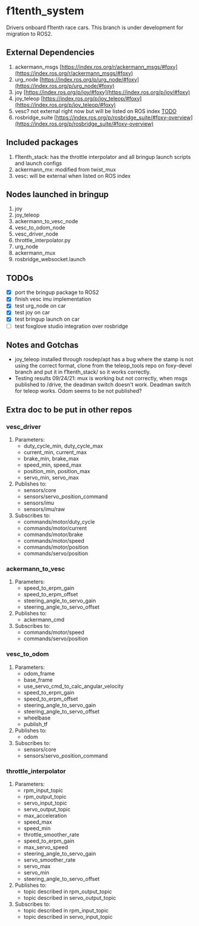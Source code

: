 # f1tenth_system
Drivers onboard f1tenth race cars. This branch is under development for migration to ROS2.

## External Dependencies
1. ackermann_msgs [https://index.ros.org/r/ackermann_msgs/#foxy](https://index.ros.org/r/ackermann_msgs/#foxy)
2. urg_node [https://index.ros.org/p/urg_node/#foxy](https://index.ros.org/p/urg_node/#foxy)
3. joy [https://index.ros.org/p/joy/#foxy](https://index.ros.org/p/joy/#foxy)
4. joy_teleop [https://index.ros.org/p/joy_teleop/#foxy](https://index.ros.org/p/joy_teleop/#foxy)
3. vesc? not external right now but will be listed on ROS index [TODO](TODO)
4. rosbridge_suite [https://index.ros.org/p/rosbridge_suite/#foxy-overview](https://index.ros.org/p/rosbridge_suite/#foxy-overview)

## Included packages
1. f1tenth_stack: has the throttle interpolator and all bringup launch scripts and launch configs
2. ackermann_mx: modified from twist_mux
3. vesc: will be external when listed on ROS index

## Nodes launched in bringup
1. joy
2. joy_teleop
3. ackermann_to_vesc_node
4. vesc_to_odom_node
5. vesc_driver_node
6. throttle_interpolator.py
8. urg_node
9. ackermann_mux
10. rosbridge_websocket.launch

## TODOs
- [x] port the bringup package to ROS2
- [x] finish vesc imu implementation
- [x] test urg_node on car
- [x] test joy on car
- [x] test bringup launch on car
- [ ] test foxglove studio integration over rosbridge

## Notes and Gotchas
- joy_teleop installed through rosdep/apt has a bug where the stamp is not using the correct format, clone from the teleop_tools repo on foxy-devel branch and put it in f1tenth_stack/ so it works correctly.
- Testing results 09/24/21: mux is working but not correctly, when msgs published to /drive, the deadman switch doesn't work. Deadman switch for teleop works. Odom seems to be not published? 

## Extra doc to be put in other repos
### vesc_driver
1. Parameters:
    - duty_cycle_min, duty_cycle_max
    - current_min, current_max
    - brake_min, brake_max
    - speed_min, speed_max
    - position_min, position_max
    - servo_min, servo_max
2. Publishes to:
    - sensors/core
    - sensors/servo_position_command
    - sensors/imu
    - sensors/imu/raw
3. Subscribes to:
    - commands/motor/duty_cycle
    - commands/motor/current
    - commands/motor/brake
    - commands/motor/speed
    - commands/motor/position
    - commands/servo/position

### ackermann_to_vesc
1. Parameters:
    - speed_to_erpm_gain
    - speed_to_erpm_offset
    - steering_angle_to_servo_gain
    - steering_angle_to_servo_offset
2. Publishes to:
    - ackermann_cmd
3. Subscribes to:
    - commands/motor/speed
    - commands/servo/position

### vesc_to_odom
1. Parameters:
    - odom_frame
    - base_frame
    - use_servo_cmd_to_calc_angular_velocity
    - speed_to_erpm_gain
    - speed_to_erpm_offset
    - steering_angle_to_servo_gain
    - steering_angle_to_servo_offset
    - wheelbase
    - publish_tf
2. Publishes to:
    - odom
3. Subscribes to:
    - sensors/core
    - sensors/servo_position_command

### throttle_interpolator
1. Parameters:
    - rpm_input_topic
    - rpm_output_topic
    - servo_input_topic
    - servo_output_topic
    - max_acceleration
    - speed_max
    - speed_min
    - throttle_smoother_rate
    - speed_to_erpm_gain
    - max_servo_speed
    - steering_angle_to_servo_gain
    - servo_smoother_rate
    - servo_max
    - servo_min
    - steering_angle_to_servo_offset
2. Publishes to:
    - topic described in rpm_output_topic
    - topic described in servo_output_topic
3. Subscribes to:
    - topic described in rpm_input_topic
    - topic described in servo_input_topic
